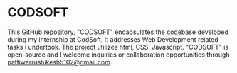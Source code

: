 # CODSOFT
This GitHub repository, "CODSOFT" encapsulates the codebase developed during my internship at CodSoft. It addresses Web Development related tasks I undertook. The project utilizes html, CSS, Javascript. "CODSOFT" is open-source and I welcome inquiries or collaboration opportunities through pattiwarrushikesh5102@gmail.com.
